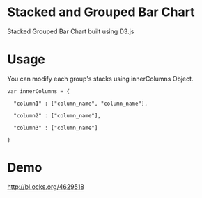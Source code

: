 Stacked and Grouped Bar Chart
===================

Stacked Grouped Bar Chart built using D3.js

Usage
=====
You can modify each group's stacks using innerColumns Object.

    var innerColumns = {

      "column1" : ["column_name", "column_name"],
  
      "column2" : ["column_name"],
  
      "column3" : ["column_name"]
  
    }


Demo
====
http://bl.ocks.org/4629518

